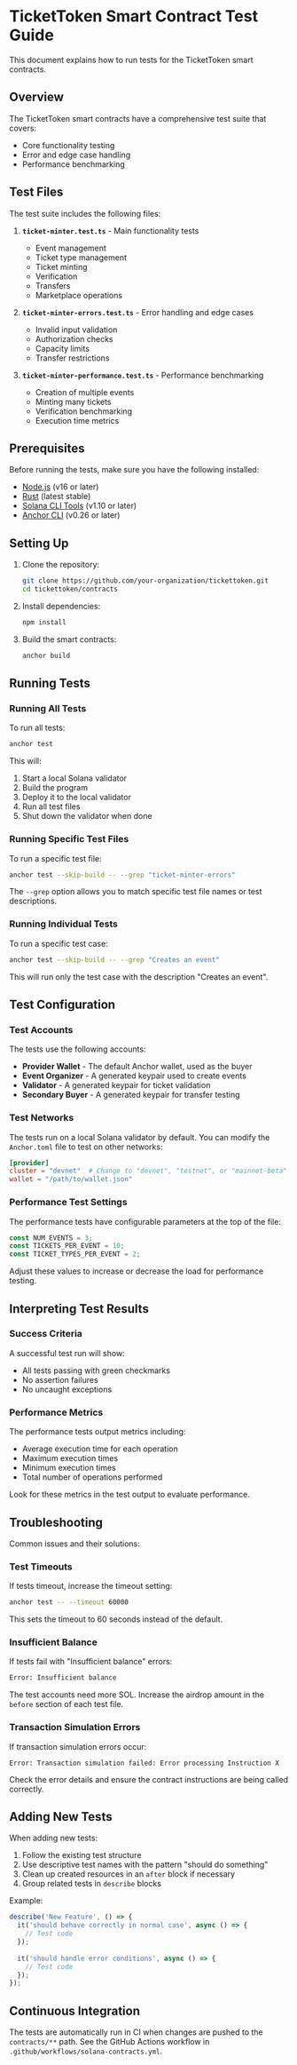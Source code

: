 # TicketToken Smart Contract Test Guide

This document explains how to run tests for the TicketToken smart contracts.

## Overview

The TicketToken smart contracts have a comprehensive test suite that covers:
- Core functionality testing
- Error and edge case handling
- Performance benchmarking

## Test Files

The test suite includes the following files:

1. **`ticket-minter.test.ts`** - Main functionality tests
   - Event management
   - Ticket type management
   - Ticket minting
   - Verification
   - Transfers
   - Marketplace operations

2. **`ticket-minter-errors.test.ts`** - Error handling and edge cases
   - Invalid input validation
   - Authorization checks
   - Capacity limits
   - Transfer restrictions

3. **`ticket-minter-performance.test.ts`** - Performance benchmarking
   - Creation of multiple events
   - Minting many tickets
   - Verification benchmarking
   - Execution time metrics

## Prerequisites

Before running the tests, make sure you have the following installed:

- [Node.js](https://nodejs.org/) (v16 or later)
- [Rust](https://www.rust-lang.org/tools/install) (latest stable)
- [Solana CLI Tools](https://docs.solana.com/cli/install-solana-cli-tools) (v1.10 or later)
- [Anchor CLI](https://www.anchor-lang.com/docs/installation) (v0.26 or later)

## Setting Up

1. Clone the repository:
   ```bash
   git clone https://github.com/your-organization/tickettoken.git
   cd tickettoken/contracts
   ```

2. Install dependencies:
   ```bash
   npm install
   ```

3. Build the smart contracts:
   ```bash
   anchor build
   ```

## Running Tests

### Running All Tests

To run all tests:

```bash
anchor test
```

This will:
1. Start a local Solana validator
2. Build the program
3. Deploy it to the local validator
4. Run all test files
5. Shut down the validator when done

### Running Specific Test Files

To run a specific test file:

```bash
anchor test --skip-build -- --grep "ticket-minter-errors"
```

The `--grep` option allows you to match specific test file names or test descriptions.

### Running Individual Tests

To run a specific test case:

```bash
anchor test --skip-build -- --grep "Creates an event"
```

This will run only the test case with the description "Creates an event".

## Test Configuration

### Test Accounts

The tests use the following accounts:

- **Provider Wallet** - The default Anchor wallet, used as the buyer
- **Event Organizer** - A generated keypair used to create events
- **Validator** - A generated keypair for ticket validation
- **Secondary Buyer** - A generated keypair for transfer testing

### Test Networks

The tests run on a local Solana validator by default. You can modify the `Anchor.toml` file to test on other networks:

```toml
[provider]
cluster = "devnet"  # Change to "devnet", "testnet", or "mainnet-beta"
wallet = "/path/to/wallet.json"
```

### Performance Test Settings

The performance tests have configurable parameters at the top of the file:

```typescript
const NUM_EVENTS = 3;
const TICKETS_PER_EVENT = 10;
const TICKET_TYPES_PER_EVENT = 2;
```

Adjust these values to increase or decrease the load for performance testing.

## Interpreting Test Results

### Success Criteria

A successful test run will show:

- All tests passing with green checkmarks
- No assertion failures
- No uncaught exceptions

### Performance Metrics

The performance tests output metrics including:

- Average execution time for each operation
- Maximum execution times
- Minimum execution times
- Total number of operations performed

Look for these metrics in the test output to evaluate performance.

## Troubleshooting

Common issues and their solutions:

### Test Timeouts

If tests timeout, increase the timeout setting:

```bash
anchor test -- --timeout 60000
```

This sets the timeout to 60 seconds instead of the default.

### Insufficient Balance

If tests fail with "Insufficient balance" errors:

```bash
Error: Insufficient balance
```

The test accounts need more SOL. Increase the airdrop amount in the `before` section of each test file.

### Transaction Simulation Errors

If transaction simulation errors occur:

```
Error: Transaction simulation failed: Error processing Instruction X
```

Check the error details and ensure the contract instructions are being called correctly.

## Adding New Tests

When adding new tests:

1. Follow the existing test structure
2. Use descriptive test names with the pattern "should do something"
3. Clean up created resources in an `after` block if necessary
4. Group related tests in `describe` blocks

Example:

```typescript
describe('New Feature', () => {
  it('should behave correctly in normal case', async () => {
    // Test code
  });
  
  it('should handle error conditions', async () => {
    // Test code
  });
});
```

## Continuous Integration

The tests are automatically run in CI when changes are pushed to the `contracts/**` path. See the GitHub Actions workflow in `.github/workflows/solana-contracts.yml`.
